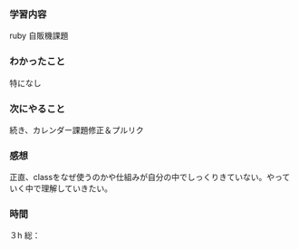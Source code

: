 ### 学習内容
ruby 自販機課題
### わかったこと
特になし
### 次にやること
続き、カレンダー課題修正＆プルリク
### 感想
正直、classをなぜ使うのかや仕組みが自分の中でしっくりきていない。やっていく中で理解していきたい。
### 時間
３h
総：
